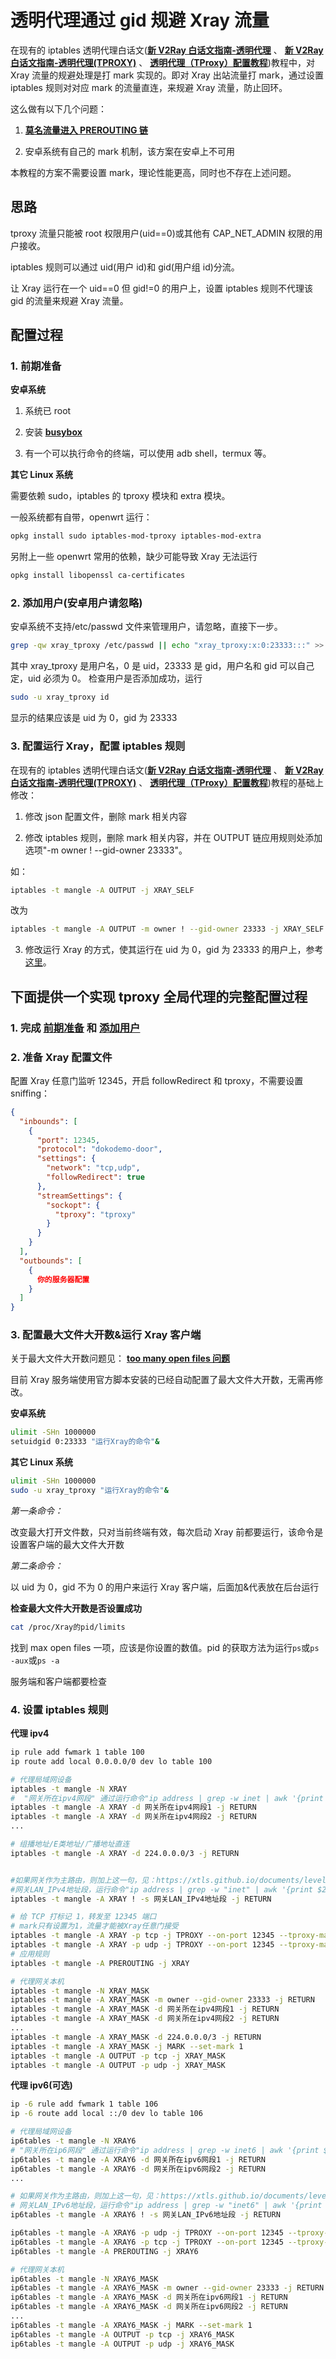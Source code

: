 # 透明代理通过 gid 规避 Xray 流量

在现有的 iptables 透明代理白话文(**[新 V2Ray 白话文指南-透明代理](https://guide.v2fly.org/app/transparent_proxy.html)** 、 **[新 V2Ray 白话文指南-透明代理(TPROXY)](https://guide.v2fly.org/app/tproxy.html)** 、 **[透明代理（TProxy）配置教程](./tproxy)**)教程中，对 Xray 流量的规避处理是打 mark 实现的。即对 Xray 出站流量打 mark，通过设置 iptables 规则对对应 mark 的流量直连，来规避 Xray 流量，防止回环。

这么做有以下几个问题：

1. **[莫名流量进入 PREROUTING 链](https://github.com/v2ray/v2ray-core/issues/2621)**

2. 安卓系统有自己的 mark 机制，该方案在安卓上不可用

本教程的方案不需要设置 mark，理论性能更高，同时也不存在上述问题。

## 思路

tproxy 流量只能被 root 权限用户(uid==0)或其他有 CAP_NET_ADMIN 权限的用户接收。

iptables 规则可以通过 uid(用户 id)和 gid(用户组 id)分流。

让 Xray 运行在一个 uid==0 但 gid!=0 的用户上，设置 iptables 规则不代理该 gid 的流量来规避 Xray 流量。

## 配置过程

### 1. 前期准备

**安卓系统**

1. 系统已 root

2. 安装 **[busybox](https://play.google.com/store/apps/details?id=stericson.busybox)**

3. 有一个可以执行命令的终端，可以使用 adb shell，termux 等。

**其它 Linux 系统**

需要依赖 sudo，iptables 的 tproxy 模块和 extra 模块。

一般系统都有自带，openwrt 运行：

```bash
opkg install sudo iptables-mod-tproxy iptables-mod-extra
```

另附上一些 openwrt 常用的依赖，缺少可能导致 Xray 无法运行

```bash
opkg install libopenssl ca-certificates
```

### 2. 添加用户(安卓用户请忽略)

安卓系统不支持/etc/passwd 文件来管理用户，请忽略，直接下一步。

```bash
grep -qw xray_tproxy /etc/passwd || echo "xray_tproxy:x:0:23333:::" >> /etc/passwd
```

其中 xray_tproxy 是用户名，0 是 uid，23333 是 gid，用户名和 gid 可以自己定，uid 必须为 0。
检查用户是否添加成功，运行

```bash
sudo -u xray_tproxy id
```

显示的结果应该是 uid 为 0，gid 为 23333

### 3. 配置运行 Xray，配置 iptables 规则

在现有的 iptables 透明代理白话文(**[新 V2Ray 白话文指南-透明代理](https://guide.v2fly.org/app/transparent_proxy.html)** 、 **[新 V2Ray 白话文指南-透明代理(TPROXY)](https://guide.v2fly.org/app/tproxy.html)** 、 **[透明代理（TProxy）配置教程](./tproxy)**)教程的基础上修改：

1. 修改 json 配置文件，删除 mark 相关内容

2. 修改 iptables 规则，删除 mark 相关内容，并在 OUTPUT 链应用规则处添加选项"-m owner ! --gid-owner 23333"。

如：

```bash
iptables -t mangle -A OUTPUT -j XRAY_SELF
```

改为

```bash
iptables -t mangle -A OUTPUT -m owner ! --gid-owner 23333 -j XRAY_SELF
```

3. 修改运行 Xray 的方式，使其运行在 uid 为 0，gid 为 23333 的用户上，参考[这里](#3-配置最大文件大开数运行xray客户端)。

## 下面提供一个实现 tproxy 全局代理的完整配置过程

### 1. 完成 **[前期准备](#1-前期准备)** 和 **[添加用户](#2-添加用户安卓用户请忽略)**

### 2. 准备 Xray 配置文件

配置 Xray 任意门监听 12345，开启 followRedirect 和 tproxy，不需要设置 sniffing：

```json
{
  "inbounds": [
    {
      "port": 12345,
      "protocol": "dokodemo-door",
      "settings": {
        "network": "tcp,udp",
        "followRedirect": true
      },
      "streamSettings": {
        "sockopt": {
          "tproxy": "tproxy"
        }
      }
    }
  ],
  "outbounds": [
    {
      你的服务器配置
    }
  ]
}
```

### 3. 配置最大文件大开数&运行 Xray 客户端

关于最大文件大开数问题见： **[too many open files 问题](https://guide.v2fly.org/app/tproxy.html#解决-too-many-open-files-问题)**

目前 Xray 服务端使用官方脚本安装的已经自动配置了最大文件大开数，无需再修改。

**安卓系统**

```bash
ulimit -SHn 1000000
setuidgid 0:23333 "运行Xray的命令"&
```

**其它 Linux 系统**

```bash
ulimit -SHn 1000000
sudo -u xray_tproxy "运行Xray的命令"&
```

_第一条命令：_

改变最大打开文件数，只对当前终端有效，每次启动 Xray 前都要运行，该命令是设置客户端的最大文件大开数

_第二条命令：_

以 uid 为 0，gid 不为 0 的用户来运行 Xray 客户端，后面加&代表放在后台运行

**检查最大文件大开数是否设置成功**

```bash
cat /proc/Xray的pid/limits
```

找到 max open files 一项，应该是你设置的数值。pid 的获取方法为运行`ps`或`ps -aux`或`ps -a`

服务端和客户端都要检查

### 4. 设置 iptables 规则

**代理 ipv4**

```bash
ip rule add fwmark 1 table 100
ip route add local 0.0.0.0/0 dev lo table 100

# 代理局域网设备
iptables -t mangle -N XRAY
#  "网关所在ipv4网段" 通过运行命令"ip address | grep -w inet | awk '{print $2}'"获得，一般有多个
iptables -t mangle -A XRAY -d 网关所在ipv4网段1 -j RETURN
iptables -t mangle -A XRAY -d 网关所在ipv4网段2 -j RETURN
...

# 组播地址/E类地址/广播地址直连
iptables -t mangle -A XRAY -d 224.0.0.0/3 -j RETURN


#如果网关作为主路由，则加上这一句，见：https://xtls.github.io/documents/level-2/transparent_proxy/transparent_proxy.md#iptables透明代理的其它注意事项
#网关LAN_IPv4地址段，运行命令"ip address | grep -w "inet" | awk '{print $2}'"获得，是其中的一个
iptables -t mangle -A XRAY ! -s 网关LAN_IPv4地址段 -j RETURN

# 给 TCP 打标记 1，转发至 12345 端口
# mark只有设置为1，流量才能被Xray任意门接受
iptables -t mangle -A XRAY -p tcp -j TPROXY --on-port 12345 --tproxy-mark 1
iptables -t mangle -A XRAY -p udp -j TPROXY --on-port 12345 --tproxy-mark 1
# 应用规则
iptables -t mangle -A PREROUTING -j XRAY

# 代理网关本机
iptables -t mangle -N XRAY_MASK
iptables -t mangle -A XRAY_MASK -m owner --gid-owner 23333 -j RETURN
iptables -t mangle -A XRAY_MASK -d 网关所在ipv4网段1 -j RETURN
iptables -t mangle -A XRAY_MASK -d 网关所在ipv4网段2 -j RETURN
...
iptables -t mangle -A XRAY_MASK -d 224.0.0.0/3 -j RETURN
iptables -t mangle -A XRAY_MASK -j MARK --set-mark 1
iptables -t mangle -A OUTPUT -p tcp -j XRAY_MASK
iptables -t mangle -A OUTPUT -p udp -j XRAY_MASK
```

**代理 ipv6(可选)**

```bash
ip -6 rule add fwmark 1 table 106
ip -6 route add local ::/0 dev lo table 106

# 代理局域网设备
ip6tables -t mangle -N XRAY6
# "网关所在ip6网段" 通过运行命令"ip address | grep -w inet6 | awk '{print $2}'"获得。
ip6tables -t mangle -A XRAY6 -d 网关所在ipv6网段1 -j RETURN
ip6tables -t mangle -A XRAY6 -d 网关所在ipv6网段2 -j RETURN
...

# 如果网关作为主路由，则加上这一句，见：https://xtls.github.io/documents/level-2/transparent_proxy/transparent_proxy.md#iptables透明代理的其它注意事项
# 网关LAN_IPv6地址段，运行命令"ip address | grep -w "inet6" | awk '{print $2}'"获得，是其中的一个
ip6tables -t mangle -A XRAY6 ! -s 网关LAN_IPv6地址段 -j RETURN

ip6tables -t mangle -A XRAY6 -p udp -j TPROXY --on-port 12345 --tproxy-mark 1
ip6tables -t mangle -A XRAY6 -p tcp -j TPROXY --on-port 12345 --tproxy-mark 1
ip6tables -t mangle -A PREROUTING -j XRAY6

# 代理网关本机
ip6tables -t mangle -N XRAY6_MASK
ip6tables -t mangle -A XRAY6_MASK -m owner --gid-owner 23333 -j RETURN
ip6tables -t mangle -A XRAY6_MASK -d 网关所在ipv6网段1 -j RETURN
ip6tables -t mangle -A XRAY6_MASK -d 网关所在ipv6网段2 -j RETURN
...
ip6tables -t mangle -A XRAY6_MASK -j MARK --set-mark 1
ip6tables -t mangle -A OUTPUT -p tcp -j XRAY6_MASK
ip6tables -t mangle -A OUTPUT -p udp -j XRAY6_MASK
```
